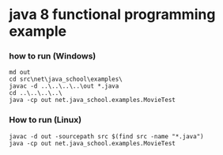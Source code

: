 # java 8 functional programming example

### how to run (Windows)
	md out
	cd src\net\java_school\examples\
	javac -d ..\..\..\..\out *.java
	cd ..\..\..\..\
	java -cp out net.java_school.examples.MovieTest

### How to run (Linux)
	javac -d out -sourcepath src $(find src -name "*.java")
	java -cp out net.java_school.examples.MovieTest
